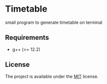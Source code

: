 # Timetable
small program to generate timetable on terminal

## Requirements

- g++ (>= 12.2)

## License
The project is available under the [MIT](https://opensource.org/licenses/MIT) license.
